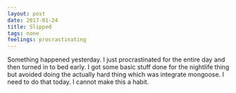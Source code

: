 ```yaml
---
layout: post
date: 2017-01-24
title: Slipped
tags: none
feelings: procrastinating
---
```


Something happened yesterday. I just procrastinated for the entire day and then turned in to bed early. I got some basic stuff done for the nightlife thing but avoided doing the actually hard thing which was integrate mongoose. I need to do that today. I cannot make this a habit.
